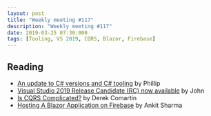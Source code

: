```yaml
---
layout: post
title: "Weekly meeting #117"
description: "Weekly meeting #117"
date: 2019-03-25 07:30:000
tags: [Tooling, VS 2019, CQRS, Blazor, Firebase]
--- 
```

 
## Reading

* [An update to C# versions and C# tooling](https://devblogs.microsoft.com/dotnet/an-update-to-c-versions-and-c-tooling/) by Phillip
* [Visual Studio 2019 Release Candidate (RC) now available](https://devblogs.microsoft.com/visualstudio/visual-studio-2019-release-candidate-rc-now-available/) by John
* [Is CQRS Complicated?](https://codeopinion.com/is-cqrs-complicated/) by Derek Comartin
* [Hosting A Blazor Application on Firebase](https://ankitsharmablogs.com/hosting-a-blazor-application-on-firebase/) by Ankit Sharma